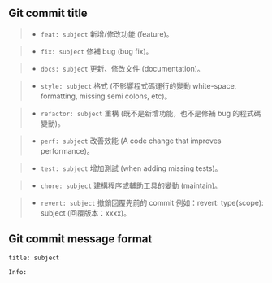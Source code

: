 ## Git commit title

> - `feat: subject`
> 新增/修改功能 (feature)。

> - `fix: subject`
> 修補 bug (bug fix)。

> - `docs: subject`
> 更新、修改文件 (documentation)。

> - `style: subject`
> 格式 (不影響程式碼運行的變動 white-space, formatting, missing semi colons, etc)。

> - `refactor: subject`
> 重構 (既不是新增功能，也不是修補 bug 的程式碼變動)。

> - `perf: subject`
> 改善效能 (A code change that improves performance)。

> - `test: subject`
> 增加測試 (when adding missing tests)。

> - `chore: subject`
> 建構程序或輔助工具的變動 (maintain)。

> - `revert: subject`
> 撤銷回覆先前的 commit 例如：revert: type(scope): subject (回覆版本：xxxx)。


## Git commit message format

```vim
title: subject

Info:

```